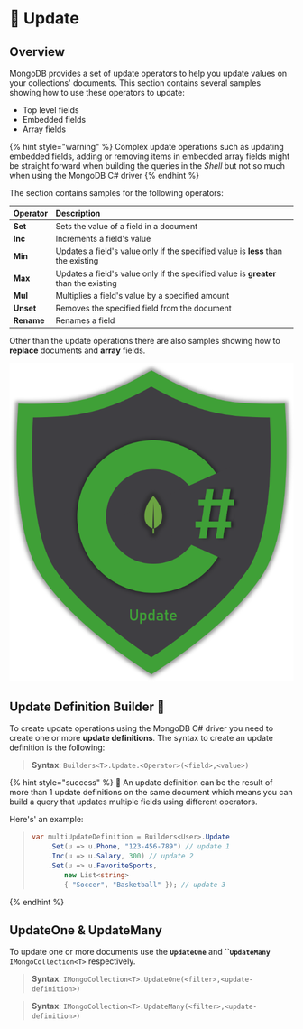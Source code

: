 # 📝 Update

## Overview

MongoDB provides a set of update operators to help you update values on your collections' documents. This section contains several samples showing how to use these operators to update:

* Top level fields
* Embedded fields
* Array fields 

{% hint style="warning" %}
Complex update operations such as updating embedded fields, adding or removing items in embedded array fields might be straight forward when building the queries in the _Shell_ but not so much when using the MongoDB C\# driver
{% endhint %}

The section contains samples for the following operators:

| Operator | Description |
| :--- | :--- |
| **Set** | Sets the value of a field in a document |
| **Inc** | Increments a field's value |
| **Min** | Updates a field's value only if the specified value is **less** than the existing |
| **Max** | Updates a field's value only if the specified value is **greater** than the existing |
| **Mul** | Multiplies a field's value by a specified amount |
| **Unset** | Removes the specified field from the document |
| **Rename** | Renames a field |

Other than the update operations there are also samples showing how to **replace** documents and **array** fields.

![](../.gitbook/assets/update.png)

## Update Definition Builder 💪 

To create update operations using the MongoDB C\# driver you need to create one or more **update definitions**. The syntax to create an update definition is the following:

> **Syntax**: `Builders<T>.Update.<Operator>(<field>,<value>)`

{% hint style="success" %}
🧙 An update definition can be the result of more than 1 update definitions on the same document which means you can build a query that updates multiple fields using different operators.

Here's' an example: 

> ```csharp
> var multiUpdateDefinition = Builders<User>.Update
>     .Set(u => u.Phone, "123-456-789") // update 1
>     .Inc(u => u.Salary, 300) // update 2
>     .Set(u => u.FavoriteSports, 
>         new List<string> 
>         { "Soccer", "Basketball" }); // update 3
> ```
{% endhint %}

## UpdateOne & UpdateMany

To update one or more documents use the **`UpdateOne`** and ``**`UpdateMany`** `IMongoCollection<T>` respectively.

> **Syntax**: `IMongoCollection<T>.UpdateOne(<filter>,<update-definition>)`

> **Syntax**: `IMongoCollection<T>.UpdateMany(<filter>,<update-definition>)`

